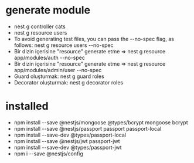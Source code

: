 # generate module
- nest g controller cats
- nest g resource users
- To avoid generating test files, you can pass the --no-spec flag, as follows: nest g resource users --no-spec
- Bir dizin içerisine "resource" generate etme => nest g resource app/modules/auth --no-spec
- Bir dizin içerisine "resource" generate etme => nest g resource app/modules/admin/user --no-spec
- Guard oluşturmak: nest g guard roles
- Decorator oluşturmak: nest g decorator roles

# installed
- npm install --save @nestjs/mongoose @types/bcrypt mongoose bcrypt
- npm install --save @nestjs/passport passport passport-local
- npm install --save-dev @types/passport-local
- npm install --save @nestjs/jwt passport-jwt
- npm install --save-dev @types/passport-jwt
- npm i --save @nestjs/config